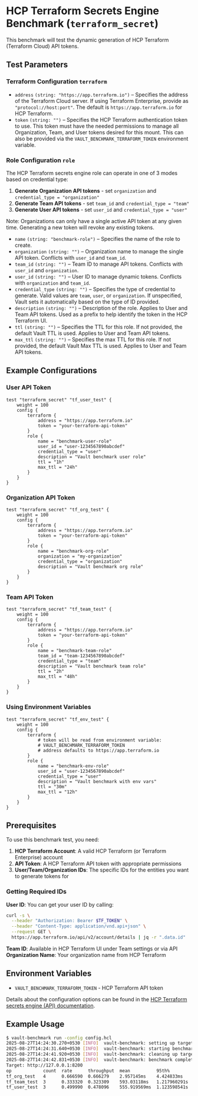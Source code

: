 # HCP Terraform Secrets Engine Benchmark (`terraform_secret`)

This benchmark will test the dynamic generation of HCP Terraform (Terraform Cloud) API tokens.

## Test Parameters

### Terraform Configuration `terraform`

- `address` `(string: "https://app.terraform.io")` – Specifies the address of the Terraform Cloud server. If using Terraform Enterprise, provide as `"protocol://host:port"`. The default is `https://app.terraform.io` for HCP Terraform.
- `token` `(string: "")` – Specifies the HCP Terraform authentication token to use. This token must have the needed permissions to manage all Organization, Team, and User tokens desired for this mount. This can also be provided via the `VAULT_BENCHMARK_TERRAFORM_TOKEN` environment variable.

### Role Configuration `role`

The HCP Terraform secrets engine role can operate in one of 3 modes based on credential type:

1. **Generate Organization API tokens** - set `organization` and `credential_type = "organization"`
2. **Generate Team API tokens** - set `team_id` and `credential_type = "team"`
3. **Generate User API tokens** - set `user_id` and `credential_type = "user"`

Note: Organizations can only have a single active API token at any given time. Generating a new token will revoke any existing tokens.

- `name` `(string: "benchmark-role")` – Specifies the name of the role to create.
- `organization` `(string: "")` – Organization name to manage the single API token. Conflicts with `user_id` and `team_id`.
- `team_id` `(string: "")` – Team ID to manage API tokens. Conflicts with `user_id` and `organization`.
- `user_id` `(string: "")` – User ID to manage dynamic tokens. Conflicts with `organization` and `team_id`.
- `credential_type` `(string: "")` – Specifies the type of credential to generate. Valid values are `team`, `user`, or `organization`. If unspecified, Vault sets it automatically based on the type of ID provided.
- `description` `(string: "")` – Description of the role. Applies to User and Team API tokens. Used as a prefix to help identify the token in the HCP Terraform UI.
- `ttl` `(string: "")` – Specifies the TTL for this role. If not provided, the default Vault TTL is used. Applies to User and Team API tokens.
- `max_ttl` `(string: "")` – Specifies the max TTL for this role. If not provided, the default Vault Max TTL is used. Applies to User and Team API tokens.

## Example Configurations

### User API Token

```hcl
test "terraform_secret" "tf_user_test" {
    weight = 100
    config {
        terraform {
            address = "https://app.terraform.io"
            token = "your-terraform-api-token"
        }
        role {
            name = "benchmark-user-role"
            user_id = "user-1234567890abcdef"
            credential_type = "user"
            description = "Vault benchmark user role"
            ttl = "1h"
            max_ttl = "24h"
        }
    }
}
```

### Organization API Token

```hcl
test "terraform_secret" "tf_org_test" {
    weight = 100
    config {
        terraform {
            address = "https://app.terraform.io"
            token = "your-terraform-api-token"
        }
        role {
            name = "benchmark-org-role"
            organization = "my-organization"
            credential_type = "organization"
            description = "Vault benchmark org role"
        }
    }
}
```

### Team API Token

```hcl
test "terraform_secret" "tf_team_test" {
    weight = 100
    config {
        terraform {
            address = "https://app.terraform.io"
            token = "your-terraform-api-token"
        }
        role {
            name = "benchmark-team-role"
            team_id = "team-1234567890abcdef"
            credential_type = "team"
            description = "Vault benchmark team role"
            ttl = "2h"
            max_ttl = "48h"
        }
    }
}
```

### Using Environment Variables

```hcl
test "terraform_secret" "tf_env_test" {
    weight = 100
    config {
        terraform {
            # token will be read from environment variable:
            # VAULT_BENCHMARK_TERRAFORM_TOKEN
            # address defaults to https://app.terraform.io
        }
        role {
            name = "benchmark-env-role"
            user_id = "user-1234567890abcdef"
            credential_type = "user"
            description = "Vault benchmark with env vars"
            ttl = "30m"
            max_ttl = "12h"
        }
    }
}
```


## Prerequisites

To use this benchmark test, you need:

1. **HCP Terraform Account**: A valid HCP Terraform (or Terraform Enterprise) account
2. **API Token**: A HCP Terraform API token with appropriate permissions
3. **User/Team/Organization IDs**: The specific IDs for the entities you want to generate tokens for

### Getting Required IDs

**User ID**: You can get your user ID by calling:
```bash
curl -s \
  --header "Authorization: Bearer $TF_TOKEN" \
  --header "Content-Type: application/vnd.api+json" \
  --request GET \
  https://app.terraform.io/api/v2/account/details | jq -r ".data.id"
```

**Team ID**: Available in HCP Terraform UI under Team settings or via API
**Organization Name**: Your organization name from HCP Terraform

## Environment Variables

- `VAULT_BENCHMARK_TERRAFORM_TOKEN` - HCP Terraform API token

Details about the configuration options can be found in the [HCP Terraform secrets engine (API) documentation](https://developer.hashicorp.com/vault/api-docs/secret/terraform).


## Example Usage 
```bash
$ vault-benchmark run -config config.hcl
2025-08-27T14:24:30.270+0530 [INFO]  vault-benchmark: setting up targets
2025-08-27T14:24:31.640+0530 [INFO]  vault-benchmark: starting benchmarks: duration=10s
2025-08-27T14:24:41.920+0530 [INFO]  vault-benchmark: cleaning up targets
2025-08-27T14:24:42.831+0530 [INFO]  vault-benchmark: benchmark complete
Target: http://127.0.0.1:8200
op            count  rate      throughput  mean          95th%         99th%         successRatio
tf_org_test   4      0.666590  0.666279    2.957145ms    4.424833ms    4.424833ms    100.00%
tf_team_test  3      0.333320  0.323309    593.03118ms   1.217960291s  1.217960291s  100.00%
tf_user_test  3      0.499990  0.478096    555.919569ms  1.123598541s  1.123598541s  100.00% 
```